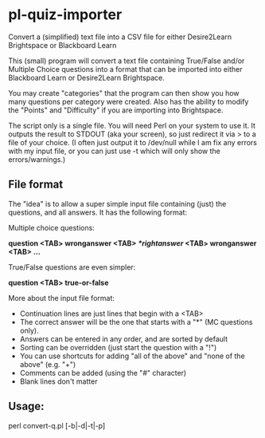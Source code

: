 # pl-quiz-importer
Convert a (simplified) text file into a CSV file for either Desire2Learn Brightspace or Blackboard Learn

This (small) program will convert a text file containing True/False and/or Multiple Choice questions into a format that can be imported into either Blackboard Learn or Desire2Learn Brightspace.  

You may create "categories" that the program can then show you how many questions per category were created.  Also has the ability to modify the "Points" and "Difficulty" if you are importing into Brightspace.

The script only is a single file.  You will need Perl on your system to use it.   It outputs the result to STDOUT (aka your screen), so just redirect it via > to a file of your choice.  (I often just output it to /dev/null while I am fix any errors with my input file, or you can just use -t which will only show the errors/warnings.)


## File format

The "idea" is to allow a super simple input file containing (just) the questions, and all answers.   It has the following format:

Multiple choice questions:

**question \<TAB\> wronganswer \<TAB\> *\*rightanswer* \<TAB\> wronganswer \<TAB\> ...**

True/False questions are even simpler:

**question \<TAB\> true-or-false**

More about the input file format:
* Continuation lines are just lines that begin with a \<TAB\>
* The correct answer will be the one that starts with a "\*" (MC questions only). 
* Answers can be entered in any order, and are sorted by default
* Sorting can be overridden (just start the question with a "!")
* You can use shortcuts for adding "all of the above" and "none of the above" (e.g. "+")
* Comments can be added (using the "#" character)
* Blank lines don't matter


## Usage:

   perl convert-q.pl [-b|-d|-t|-p] <input-file>
